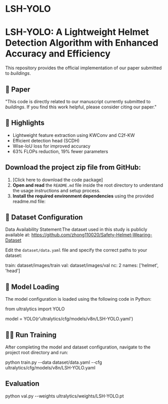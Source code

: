 # LSH-YOLO
# LSH-YOLO: A Lightweight Helmet Detection Algorithm with Enhanced Accuracy and Efficiency

This repository provides the official implementation of our paper submitted to *buildings*.

## 🔗 Paper
"This code is directly related to our manuscript currently submitted to *buildings*. If you find this work helpful, please consider citing our paper."

## 🚀 Highlights
- Lightweight feature extraction using KWConv and C2f-KW
- Efficient detection head (SCDH)
- Wise-IoU loss for improved accuracy
- 63% FLOPs reduction, 19% fewer parameters

## **Download the project zip file** from GitHub:  
1.  [Click here to download the code package]
2. **Open and read** the `README.md` file inside the root directory to understand the usage instructions and setup process.
3. **Install the required environment dependencies** using the provided readme.md file:

## 📁 Dataset Configuration
Data Availability Statement:The dataset used in this study is publicly available at: https://github.com/zhong110020/Safety-Helmet-Wearing-Dataset

Edit the `dataset/data.yaml` file and specify the correct paths to your dataset:

train: dataset/images/train
val: dataset/images/val
nc: 2
names: ['helmet', 'head']

## 🧠 Model Loading

The model configuration is loaded using the following code in Python:

from ultralytics import YOLO

model = YOLO(r'ultralytics/cfg/models/v8n/LSH-YOLO.yaml')
## 🏃‍♂️ Run Training
After completing the model and dataset configuration, navigate to the project root directory and run:

python train.py --data dataset/data.yaml --cfg ultralytics/cfg/models/v8n/LSH-YOLO.yaml
## Evaluation

python val.py --weights ultralytics/weights/LSH-YOLO.pt
